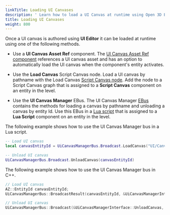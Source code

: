 ```yaml
---
linkTitle: Loading UI Canvases
description: ' Learn how to load a UI Canvas at runtime using Open 3D Engine (O3DE). '
title: Loading UI Canvases
weight: 800
---
```


Once a UI canvas is authored using **UI Editor** it can be loaded at runtime using one of the following methods.

- Use a **UI Canvas Asset Ref** component.
    The [UI Canvas Asset Ref component](/docs/user-guide/components/reference/ui/canvas-asset-ref/) references a UI canvas asset and has an option to automatically load the UI canvas when the component's entity activates.

- Use the **Load Canvas** Script Canvas node.
    Load a UI canvas by pathname with the Load Canvas [Script Canvas node](/docs/user-guide/scripting/script-canvas/editor-reference/nodes/). Add the node to a Script Canvas graph that is assigned to a **Script Canvas** component on an entity in the level.

- Use the **UI Canvas Manager** EBus.
    The UI Canvas Manager [EBus](/docs/user-guide/programming/ebus) contains the methods for loading a canvas by pathname and unloading a canvas by entity Id. Use this EBus in a [Lua script](/docs/user-guide/scripting/lua/) that is assigned to a **Lua Script** component on an entity in the level.

The following example shows how to use the UI Canvas Manager bus in a Lua script.

```lua
-- Load UI canvas
local canvasEntityId = UiCanvasManagerBus.Broadcast.LoadCanvas("UI/Canvases/MyCanvas.uicanvas")

-- Unload UI canvas
UiCanvasManagerBus.Broadcast.UnloadCanvas(canvasEntityId)
```

The following example shows how to use the UI Canvas Manager bus in C++.

```cpp
// Load UI canvas
AZ::EntityId canvasEntityId;
UiCanvasManagerBus::BroadcastResult(canvasEntityId, &UiCanvasManagerInterface::LoadCanvas, "UI/Canvases/MyCanvas.uicanvas");

// Unload UI canvas
UiCanvasManagerBus::Broadcast(&UiCanvasManagerInterface::UnloadCanvas, canvasEntityId);
```
